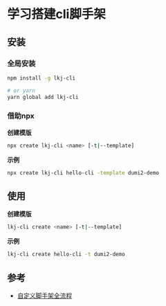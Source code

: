 # 学习搭建cli脚手架

## 安装
### 全局安装

```bash
npm install -g lkj-cli

# or yarn
yarn global add lkj-cli
```

### 借助npx

**创建模版**

```bash
npx create lkj-cli <name> [-t|--template]
```

**示例**

```bash
npx create lkj-cli hello-cli -template dumi2-demo
```

## 使用

**创建模版**

```bash
lkj-cli create <name> [-t|--template]
```

**示例**
```bash
lkj-cli create hello-cli -t dumi2-demo
```

## 参考

- [自定义脚手架全流程](https://juejin.cn/post/7236021829000446011?searchId=2025042914385891A6F92A610ADC3D2B1B#heading-0)